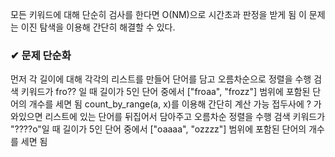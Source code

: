 모든 키워드에 대해 단순히 검사를 한다면 O(NM)으로 시간초과 판정을 받게 됨
이 문제는 이진 탐색을 이용해 간단히 해결할 수 있다.

### ✔ 문제 단순화
먼저 각 길이에 대해 각각의 리스트를 만들어 단어를 담고 오름차순으로 정렬을 수행
검색 키워드가 fro?? 일 때 길이가 5인 단어 중에서 ["froaa", "frozz"] 범위에 포함된 단어의 개수를 세면 됨
count_by_range(a, x)를 이용해 간단히 계산 가능
접두사에 ? 가 와있으면 리스트에 있는 단어를 뒤집어서 담아주고 오름차순 정렬을 수행
검색 키워드가 "????o"일 때 길이가 5인 단어 중에서 ["oaaaa", "ozzzz"] 범위에 포함된 단어의 개수를 세면 됨